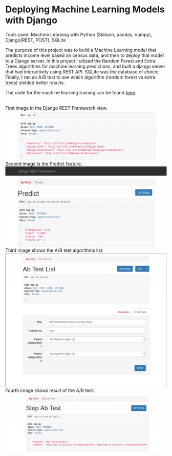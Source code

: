 # Deploying Machine Learning Models with Django
Tools used: Machine Learning with Python (Sklearn, pandas, numpy), Django(REST, POST), SQLite <br>

The purpose of this project was to build a Machine Learning model that predicts income level based on census data, and then to deploy that model to a Django server. In this project I utlized the Random Forest and Extra Trees algorithms for machine learning predictions, and built a django server that had interactivity using REST API. SQLite was the database of choice. Finally, I ran an A/B test to see which algorithm (random forest vs extra trees) yielded better results. <br>

The code for the machine learning training can be found [here](https://nbviewer.jupyter.org/github/pratsingh/ML_Django_Project/blob/main/research/ML.ipynb).

<br>
First image in the Django REST Framework view.
<img src="rest_view.png" alt="REST view in Django" width="550px"/>
Second image is the Predict feature.
 <img src="./images/predict.png" alt="predict" width="550px"/>
 Third image shows the A/B test algorithms list.
 <img src="./images/AB_test_list.png" alt="ABlist" width="550px"/>
 Fourth image shows result of the A/B test.
 <img src="./images/AB_finished.png" alt="ABlist" width="550px"/>
